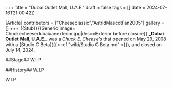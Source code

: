 +++
title = "Dubai Outlet Mall, U.A.E."
draft = false
tags = []
date = 2024-07-16T21:00:42Z

[Article]
contributors = ["Cheeseclassic","AstridMascotFan2005"]
gallery = []
+++
{{Stub}}{{Generic|image= Chuckecheesedubaiuaeexterior.jpg|desc=Exterior before closure}}
**_Dubai Outlet Mall, U.A.E.**_ was a _Chuck E. Cheese's_ that opened on May 29, 2008 with a [Studio C Beta]({{< ref "wiki/Studio C Beta.md" >}}), and closed on July 14, 2024.

##Stage##
W.I.P

##History##
W.I.P


W.I.P